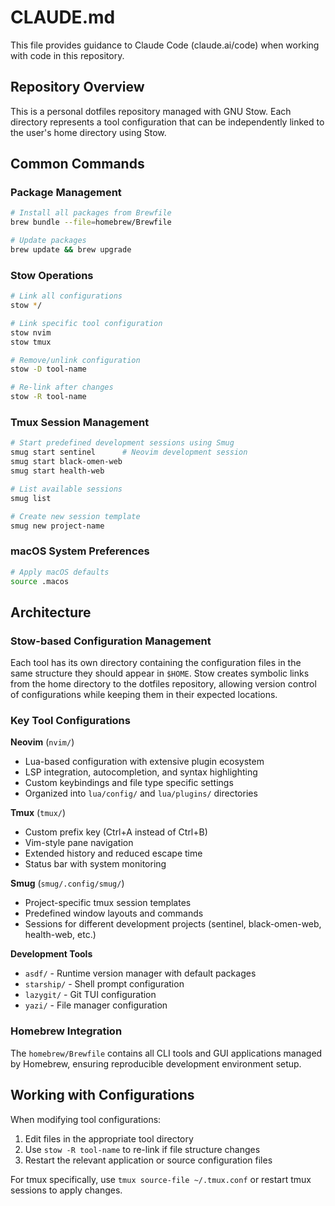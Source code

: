 # CLAUDE.md

This file provides guidance to Claude Code (claude.ai/code) when working with code in this repository.

## Repository Overview

This is a personal dotfiles repository managed with GNU Stow. Each directory represents a tool configuration that can be independently linked to the user's home directory using Stow.

## Common Commands

### Package Management
```bash
# Install all packages from Brewfile
brew bundle --file=homebrew/Brewfile

# Update packages
brew update && brew upgrade
```

### Stow Operations
```bash
# Link all configurations
stow */

# Link specific tool configuration
stow nvim
stow tmux

# Remove/unlink configuration
stow -D tool-name

# Re-link after changes
stow -R tool-name
```

### Tmux Session Management
```bash
# Start predefined development sessions using Smug
smug start sentinel      # Neovim development session
smug start black-omen-web
smug start health-web

# List available sessions
smug list

# Create new session template
smug new project-name
```

### macOS System Preferences
```bash
# Apply macOS defaults
source .macos
```

## Architecture

### Stow-based Configuration Management
Each tool has its own directory containing the configuration files in the same structure they should appear in `$HOME`. Stow creates symbolic links from the home directory to the dotfiles repository, allowing version control of configurations while keeping them in their expected locations.

### Key Tool Configurations

**Neovim** (`nvim/`)
- Lua-based configuration with extensive plugin ecosystem
- LSP integration, autocompletion, and syntax highlighting
- Custom keybindings and file type specific settings
- Organized into `lua/config/` and `lua/plugins/` directories

**Tmux** (`tmux/`)
- Custom prefix key (Ctrl+A instead of Ctrl+B)
- Vim-style pane navigation
- Extended history and reduced escape time
- Status bar with system monitoring

**Smug** (`smug/.config/smug/`)
- Project-specific tmux session templates
- Predefined window layouts and commands
- Sessions for different development projects (sentinel, black-omen-web, health-web, etc.)

**Development Tools**
- `asdf/` - Runtime version manager with default packages
- `starship/` - Shell prompt configuration
- `lazygit/` - Git TUI configuration
- `yazi/` - File manager configuration

### Homebrew Integration
The `homebrew/Brewfile` contains all CLI tools and GUI applications managed by Homebrew, ensuring reproducible development environment setup.

## Working with Configurations

When modifying tool configurations:
1. Edit files in the appropriate tool directory
2. Use `stow -R tool-name` to re-link if file structure changes
3. Restart the relevant application or source configuration files

For tmux specifically, use `tmux source-file ~/.tmux.conf` or restart tmux sessions to apply changes.